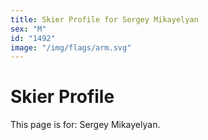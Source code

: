 ```yaml
---
title: Skier Profile for Sergey Mikayelyan
sex: "M"
id: "1492"
image: "/img/flags/arm.svg" 
---
```


# Skier Profile

This page is for: Sergey Mikayelyan.
    